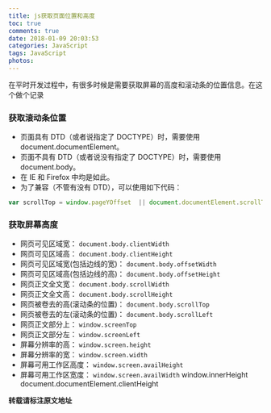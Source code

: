 ```yaml
---
title: js获取页面位置和高度
toc: true
comments: true
date: 2018-01-09 20:03:53
categories: JavaScript
tags: JavaScript
photos:
---
```


<!--more-->

在平时开发过程中，有很多时候是需要获取屏幕的高度和滚动条的位置信息。在这个做个记录

### 获取滚动条位置

* 页面具有 DTD（或者说指定了 DOCTYPE）时，需要使用 document.documentElement。
* 页面不具有 DTD（或者说没有指定了 DOCTYPE）时，需要使用 document.body。
* 在 IE 和 Firefox 中均是如此。
* 为了兼容（不管有没有 DTD），可以使用如下代码：

```javascript
var scrollTop = window.pageYOffset  || document.documentElement.scrollTop  || document.body.scrollTop  || 0;
```

### 获取屏幕高度

* 网页可见区域宽： `document.body.clientWidth`
* 网页可见区域高： `document.body.clientHeight`
* 网页可见区域宽(包括边线的宽)： `document.body.offsetWidth`
* 网页可见区域高(包括边线的高)： `document.body.offsetHeight`
* 网页正文全文宽： `document.body.scrollWidth`
* 网页正文全文高： `document.body.scrollHeight`
* 网页被卷去的高(滚动条的位置)： `document.body.scrollTop`
* 网页被卷去的左(滚动条的位置)： `document.body.scrollLeft`
* 网页正文部分上： `window.screenTop`
* 网页正文部分左： `window.screenLeft`
* 屏幕分辨率的高： `window.screen.height`
* 屏幕分辨率的宽： `window.screen.width`
* 屏幕可用工作区高度： `window.screen.availHeight`
* 屏幕可用工作区宽度： `window.screen.availWidth`
window.innerHeight
document.documentElement.clientHeight

**转载请标注原文地址**
